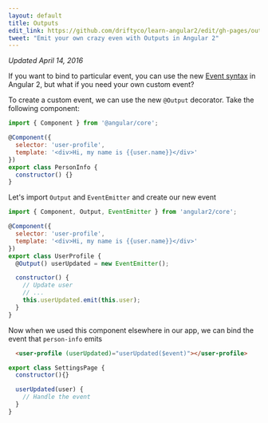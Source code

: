 ```yaml
---
layout: default
title: Outputs
edit_link: https://github.com/driftyco/learn-angular2/edit/gh-pages/outputs/index.md
tweet: "Emit your own crazy even with Outputs in Angular 2"
---
```



_Updated April 14, 2016_


If you want to bind to particular event, you can use the new [Event syntax](/events) in Angular 2, but what if you need your own custom event?

To create a custom event, we can use the new `@Output` decorator. Take the following component:

```javascript
import { Component } from '@angular/core';

@Component({
  selector: 'user-profile',
  template: '<div>Hi, my name is {{user.name}}</div>'
})
export class PersonInfo {
  constructor() {}
}
```

Let's import `Output` and `EventEmitter` and create our new event

```javascript
import { Component, Output, EventEmitter } from 'angular2/core';

@Component({
  selector: 'user-profile',
  template: '<div>Hi, my name is {{user.name}}</div>'
})
export class UserProfile {
  @Output() userUpdated = new EventEmitter();

  constructor() {
    // Update user
    // ...
    this.userUpdated.emit(this.user);
  }
}
```

Now when we used this component elsewhere in our app, we can bind the event that `person-info` emits

```html
  <user-profile (userUpdated)="userUpdated($event)"></user-profile>
```

```javascript
export class SettingsPage {
  constructor(){}

  userUpdated(user) {
    // Handle the event
  }
}
```
